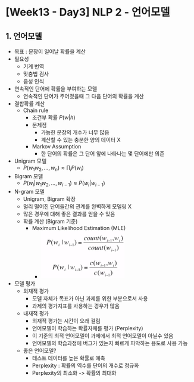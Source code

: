 # [Week13 - Day3] NLP 2 - 언어모델

## 1. 언어모델
  - 목표 : 문장이 일어날 확률을 계산
  - 필요성
    - 기계 번역
    - 맞춤법 검사
    - 음성 인식
  - 연속적인 단어에 확률을 부여하는 모델
    - 연속적인 단어가 주어졌을때 그 다음 단어의 확률을 계산
  - 결합확률 계산
    - Chain rule
      - 조건부 확률 $P(w|h)$
      - 문제점
        - 가능한 문장의 개수가 너무 많음
        - 계산할 수 있는 충분한 양의 데이터 X
      - Markov Assumption
        - 한 단어의 확률은 그 단어 앞에 나타나는 몇 단어에만 의존
  - Unigram 모델
    - $P(w_{1}w_{2}, ..., w_{n})\approx \prod_{i}P(w_{i})$
  - Bigram 모델
    - $P(w_{i}|w_{1}w_{2}, ..., w_{i-1})\approx P(w_{i}|w_{i-1})$
  - N-gram 모델
    - Unigram, Bigram 확장
    - 멀리 떨어진 단어들간의 관계를 완벽하게 모델링 X
    - 많은 경우에 대해 좋은 결과를 얻을 수 있음
    - 확률 계산 (Bigram 기준)
      - Maximum Likelihood Estimation (MLE)
        - ![image](image/1.png)
  - 모델 평가
    - 외재적 평가
      - 모델 자체가 목표가 아닌 과제를 위한 부분으로서 사용
      - 과제의 평가지표를 사용하는 경우가 많음
    - 내재적 평가
      - 외재적 평가는 시간이 오래 걸림
      - 언어모델이 학습하는 확률자체를 평가 (Perplexity)
      - 이 기준의 최적 언어모델이 과제에서 최적 언어모델이 아닐수 있음
      - 언어모델의 학습과정에 버그가 있는지 빠르게 파악하는 용도로 사용 가능
    - 좋은 언어모델?
      - 테스트 데이터를 높은 확률로 예측
      - Perplexity : 확률의 역수를 단어의 개수로 정규화
      - Perplexity의 최소화 -> 확률의 최대화